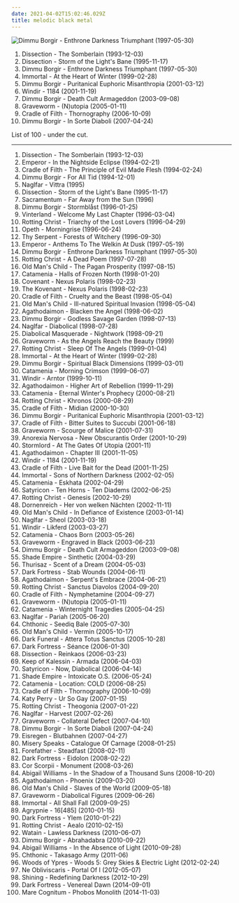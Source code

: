 ```yaml
---
date: 2021-04-02T15:02:46.029Z
title: melodic black metal
---
```

![Dimmu Borgir - Enthrone Darkness Triumphant (1997-05-30)](http://coverartarchive.org/release/c51f27b8-ffd7-4b53-aa4e-2687e213e30f/4798121885-500.jpg "Dimmu Borgir - Enthrone Darkness Triumphant (1997-05-30)")
<ol class="albums">
<li data-cover="https://via.placeholder.com/450" data-tags="black metal, melodic black metal" role="button">Dissection - The Somberlain (1993-12-03)</li>
<li data-cover="https://via.placeholder.com/450" data-tags="black metal, melodic black metal" role="button">Dissection - Storm of the Light's Bane (1995-11-17)</li>
<li data-cover="http://coverartarchive.org/release/c51f27b8-ffd7-4b53-aa4e-2687e213e30f/4798121885-500.jpg" data-tags="symphonic black metal, black metal" role="button">Dimmu Borgir - Enthrone Darkness Triumphant (1997-05-30)</li>
<li data-cover="https://via.placeholder.com/450" data-tags="black metal" role="button">Immortal - At the Heart of Winter (1999-02-28)</li>
<li data-cover="http://coverartarchive.org/release/69a8e3b3-eabb-4134-9b14-2ce42a1b6776/13136914759-500.jpg" data-tags="symphonic black metal, black metal" role="button">Dimmu Borgir - Puritanical Euphoric Misanthropia (2001-03-12)</li>
<li data-cover="http://coverartarchive.org/release/eddc7436-b9bc-4cae-9b81-daebfab8b8a7/5429036495-500.jpg" data-tags="black metal, viking metal, folk metal, melodic black metal" role="button">Windir - 1184 (2001-11-19)</li>
<li data-cover="https://img.discogs.com/M-pFRuNirZcVM7Pn5OHuLqa6C8M=/fit-in/600x528/filters:strip_icc():format(jpeg):mode_rgb():quality(90)/discogs-images/R-6668617-1481961616-5739.jpeg.jpg" data-tags="symphonic black metal" role="button">Dimmu Borgir - Death Cult Armageddon (2003-09-08)</li>
<li data-cover="http://coverartarchive.org/release/82d03e9a-c800-434b-9915-c0cb52f647b5/4878350488-500.jpg" data-tags="black metal, melodic black metal, symphonic black metal" role="button">Graveworm - (N)utopia (2005-01-11)</li>
<li data-cover="https://img.discogs.com/ofYN9Mevd43PbFYaA7_ENztBwh8=/fit-in/600x597/filters:strip_icc():format(jpeg):mode_rgb():quality(90)/discogs-images/R-3244650-1322111788.jpeg.jpg" data-tags="symphonic black metal" role="button">Cradle of Filth - Thornography (2006-10-09)</li>
<li data-cover="https://img.discogs.com/M-pFRuNirZcVM7Pn5OHuLqa6C8M=/fit-in/600x528/filters:strip_icc():format(jpeg):mode_rgb():quality(90)/discogs-images/R-6668617-1481961616-5739.jpeg.jpg" data-tags="symphonic black metal, black metal" role="button">Dimmu Borgir - In Sorte Diaboli (2007-04-24)</li>
</ol>
List of 100 - under the cut.
<!-- more -->

_________________

<ol class="albums">
<li data-cover="https://via.placeholder.com/450" data-tags="black metal, melodic black metal" role="button">
Dissection - The Somberlain (1993-12-03)
</li>
<li data-cover="https://via.placeholder.com/450" data-tags="black metal" role="button">
Emperor - In the Nightside Eclipse (1994-02-21)
</li>
<li data-cover="http://coverartarchive.org/release/495410fc-e0fd-3c29-b697-b8a7c312dfba/5250214558-500.jpg" data-tags="black metal" role="button">
Cradle of Filth - The Principle of Evil Made Flesh (1994-02-24)
</li>
<li data-cover="http://coverartarchive.org/release/02ded4d3-468e-472e-9084-a6a11543d34d/4602331519-500.jpg" data-tags="black metal, symphonic black metal" role="button">
Dimmu Borgir - For All Tid (1994-12-01)
</li>
<li data-cover="https://via.placeholder.com/450" data-tags="melodic black metal" role="button">
Naglfar - Vittra (1995)
</li>
<li data-cover="https://via.placeholder.com/450" data-tags="black metal, melodic black metal" role="button">
Dissection - Storm of the Light's Bane (1995-11-17)
</li>
<li data-cover="http://coverartarchive.org/release/0c7df3c7-1942-4fc8-86b4-3c161d1924f3/21807698871-500.jpg" data-tags="melodic black metal" role="button">
Sacramentum - Far Away from the Sun (1996)
</li>
<li data-cover="http://coverartarchive.org/release/e5f8f5dd-73cb-417e-aa88-a14f15619763/5166048158-500.jpg" data-tags="black metal, symphonic black metal" role="button">
Dimmu Borgir - Stormblåst (1996-01-25)
</li>
<li data-cover="https://img.discogs.com/T4iI4H3cktmVrueFjMsgSAef84I=/fit-in/398x348/filters:strip_icc():format(jpeg):mode_rgb():quality(90)/discogs-images/R-13679858-1558884051-1009.jpeg.jpg" data-tags="melodic black metal" role="button">
Vinterland - Welcome My Last Chapter (1996-03-04)
</li>
<li data-cover="http://coverartarchive.org/release/368770d9-7c83-4342-949e-143d57773528/21559633922-500.jpg" data-tags="melodic black metal, black metal" role="button">
Rotting Christ - Triarchy of the Lost Lovers (1996-04-29)
</li>
<li data-cover="https://via.placeholder.com/450" data-tags="progressive death metal, progressive metal" role="button">
Opeth - Morningrise (1996-06-24)
</li>
<li data-cover="http://coverartarchive.org/release/f735f424-fee7-4acc-8293-5b66e9499a1b/6207486237-500.jpg" data-tags="black metal, melodic black metal" role="button">
Thy Serpent - Forests of Witchery (1996-09-30)
</li>
<li data-cover="http://coverartarchive.org/release/8bce7d2e-cddd-38d3-86b7-d2c53e9d17aa/6830358041-500.jpg" data-tags="black metal, symphonic black metal" role="button">
Emperor - Anthems To The Welkin At Dusk (1997-05-19)
</li>
<li data-cover="http://coverartarchive.org/release/c51f27b8-ffd7-4b53-aa4e-2687e213e30f/4798121885-500.jpg" data-tags="symphonic black metal, black metal" role="button">
Dimmu Borgir - Enthrone Darkness Triumphant (1997-05-30)
</li>
<li data-cover="http://coverartarchive.org/release/f2fd5d51-d5a0-4329-aad2-e0f0aea10321/7443533794-500.jpg" data-tags="black metal, melodic black metal" role="button">
Rotting Christ - A Dead Poem (1997-07-28)
</li>
<li data-cover="https://img.discogs.com/icopur7OZ3YFfyCMCf8XryAsCHE=/fit-in/600x337/filters:strip_icc():format(jpeg):mode_rgb():quality(90)/discogs-images/R-9634238-1483961231-2879.jpeg.jpg" data-tags="black metal" role="button">
Old Man's Child - The Pagan Prosperity (1997-08-15)
</li>
<li data-cover="http://coverartarchive.org/release/952d1b7f-0969-3681-a8a5-3328a34580cb/19555467796-500.jpg" data-tags="melodic black metal" role="button">
Catamenia - Halls of Frozen North (1998-01-20)
</li>
<li data-cover="https://img.discogs.com/4vHX8owSUrLw0b3nzu0ilutGz6I=/fit-in/340x340/filters:strip_icc():format(jpeg):mode_rgb():quality(90)/discogs-images/R-1405338-1216863678.jpeg.jpg" data-tags="black metal, symphonic black metal, melodic black metal" role="button">
Covenant - Nexus Polaris (1998-02-23)
</li>
<li data-cover="http://coverartarchive.org/release/6b33c05d-62f7-4a42-9e1e-155499ba9534/14113644758-500.jpg" data-tags="black metal, melodic black metal" role="button">
The Kovenant - Nexus Polaris (1998-02-23)
</li>
<li data-cover="http://coverartarchive.org/release/d1a30fef-2178-40bc-a47c-1456f03e782b/13132428366-500.jpg" data-tags="black metal, symphonic black metal" role="button">
Cradle of Filth - Cruelty and the Beast (1998-05-04)
</li>
<li data-cover="https://img.discogs.com/icopur7OZ3YFfyCMCf8XryAsCHE=/fit-in/600x337/filters:strip_icc():format(jpeg):mode_rgb():quality(90)/discogs-images/R-9634238-1483961231-2879.jpeg.jpg" data-tags="symphonic black metal, melodic black metal, black metal" role="button">
Old Man's Child - Ill-natured Spiritual Invasion (1998-05-04)
</li>
<li data-cover="http://coverartarchive.org/release/f80514c7-6513-4262-83d4-f8c89d56e54e/1122915430-500.jpg" data-tags="black metal, symphonic black metal" role="button">
Agathodaimon - Blacken the Angel (1998-06-02)
</li>
<li data-cover="https://img.discogs.com/M-pFRuNirZcVM7Pn5OHuLqa6C8M=/fit-in/600x528/filters:strip_icc():format(jpeg):mode_rgb():quality(90)/discogs-images/R-6668617-1481961616-5739.jpeg.jpg" data-tags="symphonic black metal" role="button">
Dimmu Borgir - Godless Savage Garden (1998-07-13)
</li>
<li data-cover="https://via.placeholder.com/450" data-tags="black metal, melodic black metal" role="button">
Naglfar - Diabolical (1998-07-28)
</li>
<li data-cover="http://coverartarchive.org/release/757a25d7-2175-4b03-a13e-b634e721230b/19391920185-500.jpg" data-tags="black metal" role="button">
Diabolical Masquerade - Nightwork (1998-09-21)
</li>
<li data-cover="http://coverartarchive.org/release/d888ae11-3aea-47e8-ac9f-1d61a0c02437/19530564983-500.jpg" data-tags="black metal, symphonic black metal, melodic black metal" role="button">
Graveworm - As the Angels Reach the Beauty (1999)
</li>
<li data-cover="http://coverartarchive.org/release/436ea4da-befa-49be-8d75-66b22f261574/7443557677-500.jpg" data-tags="black metal, metal, melodic black metal" role="button">
Rotting Christ - Sleep Of The Angels (1999-01-04)
</li>
<li data-cover="https://via.placeholder.com/450" data-tags="black metal" role="button">
Immortal - At the Heart of Winter (1999-02-28)
</li>
<li data-cover="http://coverartarchive.org/release/32ebc0bd-4573-3a9b-9d6d-3a9e0556c166/3479063559-500.jpg" data-tags="symphonic black metal, black metal" role="button">
Dimmu Borgir - Spiritual Black Dimensions (1999-03-01)
</li>
<li data-cover="http://coverartarchive.org/release/c75f9721-630c-4a2c-8536-dc7e213200a1/19555479140-500.jpg" data-tags="black metal, melodic black metal" role="button">
Catamenia - Morning Crimson (1999-06-07)
</li>
<li data-cover="http://coverartarchive.org/release/43e33729-569e-3500-86bd-b2067f3d163a/21922535473-500.jpg" data-tags="black metal, viking metal" role="button">
Windir - Arntor (1999-10-11)
</li>
<li data-cover="http://coverartarchive.org/release/dbfc6d27-c3a8-4a50-b0e8-c10e27a37f9b/1122924447-500.jpg" data-tags="black metal, melodic black metal" role="button">
Agathodaimon - Higher Art of Rebellion (1999-11-29)
</li>
<li data-cover="http://coverartarchive.org/release/23e981ce-0867-435b-8a50-77cc99651b76/23505256760-500.jpg" data-tags="melodic black metal, black metal" role="button">
Catamenia - Eternal Winter's Prophecy (2000-08-21)
</li>
<li data-cover="https://img.discogs.com/vizT0SRe3FpsfzxngiE2Rdn1LF8=/fit-in/450x600/filters:strip_icc():format(jpeg):mode_rgb():quality(90)/discogs-images/R-5124928-1385168823-4815.jpeg.jpg" data-tags="black metal, melodic black metal" role="button">
Rotting Christ - Khronos (2000-08-29)
</li>
<li data-cover="https://img.discogs.com/ofYN9Mevd43PbFYaA7_ENztBwh8=/fit-in/600x597/filters:strip_icc():format(jpeg):mode_rgb():quality(90)/discogs-images/R-3244650-1322111788.jpeg.jpg" data-tags="black metal, symphonic black metal, gothic metal" role="button">
Cradle of Filth - Midian (2000-10-30)
</li>
<li data-cover="http://coverartarchive.org/release/69a8e3b3-eabb-4134-9b14-2ce42a1b6776/13136914759-500.jpg" data-tags="symphonic black metal, black metal" role="button">
Dimmu Borgir - Puritanical Euphoric Misanthropia (2001-03-12)
</li>
<li data-cover="http://coverartarchive.org/release/2f4e05fb-2c99-33a9-999d-1f467efee842/21088130235-500.jpg" data-tags="black metal" role="button">
Cradle of Filth - Bitter Suites to Succubi (2001-06-18)
</li>
<li data-cover="http://coverartarchive.org/release/d7db3617-08f0-48aa-b3da-25447de848de/19530600810-500.jpg" data-tags="symphonic black metal, black metal" role="button">
Graveworm - Scourge of Malice (2001-07-31)
</li>
<li data-cover="http://coverartarchive.org/release/480c1e8d-5dae-49ef-a46a-e694be7d5197/2646624584-500.jpg" data-tags="symphonic black metal" role="button">
Anorexia Nervosa - New Obscurantis Order (2001-10-29)
</li>
<li data-cover="https://img.discogs.com/X3qzHqBdY3cG1gfUu12Nn-OHtGc=/fit-in/150x150/filters:strip_icc():format(jpeg):mode_rgb():quality(90)/discogs-images/R-5009423-1382026085-2878.jpeg.jpg" data-tags="melodic black metal, epic black metal" role="button">
Stormlord - At The Gates Of Utopia (2001-11)
</li>
<li data-cover="https://via.placeholder.com/450" data-tags="melodic black metal" role="button">
Agathodaimon - Chapter III (2001-11-05)
</li>
<li data-cover="http://coverartarchive.org/release/eddc7436-b9bc-4cae-9b81-daebfab8b8a7/5429036495-500.jpg" data-tags="black metal, viking metal, folk metal, melodic black metal" role="button">
Windir - 1184 (2001-11-19)
</li>
<li data-cover="https://via.placeholder.com/450" data-tags="black metal" role="button">
Cradle of Filth - Live Bait for the Dead (2001-11-25)
</li>
<li data-cover="https://via.placeholder.com/450" data-tags="black metal" role="button">
Immortal - Sons of Northern Darkness (2002-02-05)
</li>
<li data-cover="https://img.discogs.com/RPjclNGSqbIfMtCpYKdpgxI2XjE=/fit-in/600x594/filters:strip_icc():format(jpeg):mode_rgb():quality(90)/discogs-images/R-8055114-1553021221-7722.jpeg.jpg" data-tags="melodic black metal" role="button">
Catamenia - Eskhata (2002-04-29)
</li>
<li data-cover="https://img.discogs.com/TLuei5VFj9jikf-RXnvqh4ojR8U=/fit-in/600x479/filters:strip_icc():format(jpeg):mode_rgb():quality(90)/discogs-images/R-5956936-1407345856-2710.jpeg.jpg" data-tags="black metal, melodic black metal" role="button">
Satyricon - Ten Horns - Ten Diadems (2002-06-25)
</li>
<li data-cover="http://coverartarchive.org/release/821e2da2-ba83-4acc-976e-bf128e17652d/27749340386-500.jpg" data-tags="black metal" role="button">
Rotting Christ - Genesis (2002-10-29)
</li>
<li data-cover="http://coverartarchive.org/release/fb617532-242d-4fb3-8c2f-99182c81c853/13549940233-500.jpg" data-tags="black metal, melodic black metal" role="button">
Dornenreich - Her von welken Nächten (2002-11-11)
</li>
<li data-cover="http://coverartarchive.org/release/a9d5452a-e5b1-4281-8b42-07773144a1a9/19111696998-500.jpg" data-tags="black metal, melodic black metal" role="button">
Old Man's Child - In Defiance of Existence (2003-01-14)
</li>
<li data-cover="https://via.placeholder.com/450" data-tags="melodic black metal, black metal" role="button">
Naglfar - Sheol (2003-03-18)
</li>
<li data-cover="http://coverartarchive.org/release/ac851e22-5058-4a07-bd1a-807e80d16b81/5428960021-500.jpg" data-tags="black metal" role="button">
Windir - Likferd (2003-03-27)
</li>
<li data-cover="http://coverartarchive.org/release/c5029d24-2644-4fca-bbe1-233c4b97d25a/19555511788-500.jpg" data-tags="melodic black metal, black metal" role="button">
Catamenia - Chaos Born (2003-05-26)
</li>
<li data-cover="http://coverartarchive.org/release/9027c1f8-7839-43f5-9f65-46f029fc2d9e/6036381309-500.jpg" data-tags="black metal" role="button">
Graveworm - Engraved in Black (2003-06-23)
</li>
<li data-cover="https://img.discogs.com/M-pFRuNirZcVM7Pn5OHuLqa6C8M=/fit-in/600x528/filters:strip_icc():format(jpeg):mode_rgb():quality(90)/discogs-images/R-6668617-1481961616-5739.jpeg.jpg" data-tags="symphonic black metal" role="button">
Dimmu Borgir - Death Cult Armageddon (2003-09-08)
</li>
<li data-cover="http://coverartarchive.org/release/4779ea3b-900d-428d-8ea7-b43e5e60b9f6/6761564051-500.jpg" data-tags="symphonic black metal, melodic black metal" role="button">
Shade Empire - Sinthetic (2004-03-29)
</li>
<li data-cover="http://coverartarchive.org/release/c32efa95-be9c-4fb5-ae43-deb6649bb9b0/13323638235-500.jpg" data-tags="melodic black metal" role="button">
Thurisaz - Scent of a Dream (2004-05-03)
</li>
<li data-cover="https://via.placeholder.com/450" data-tags="melodic black metal" role="button">
Dark Fortress - Stab Wounds (2004-06-11)
</li>
<li data-cover="https://img.discogs.com/fUFzArzBlbqKOF7zo_RgRqG33Y0=/fit-in/600x599/filters:strip_icc():format(jpeg):mode_rgb():quality(90)/discogs-images/R-2008517-1357763333-4468.jpeg.jpg" data-tags="black metal, melodic black metal" role="button">
Agathodaimon - Serpent's Embrace (2004-06-21)
</li>
<li data-cover="http://coverartarchive.org/release/ac5f77fe-e6d9-48dc-b3d5-cd958e3303b9/7443578288-500.jpg" data-tags="black metal" role="button">
Rotting Christ - Sanctus Diavolos (2004-09-20)
</li>
<li data-cover="http://coverartarchive.org/release/b7bea46d-8986-363c-8f81-458b81e8944b/2959523284-500.jpg" data-tags="black metal, symphonic black metal" role="button">
Cradle of Filth - Nymphetamine (2004-09-27)
</li>
<li data-cover="http://coverartarchive.org/release/82d03e9a-c800-434b-9915-c0cb52f647b5/4878350488-500.jpg" data-tags="black metal, melodic black metal, symphonic black metal" role="button">
Graveworm - (N)utopia (2005-01-11)
</li>
<li data-cover="https://img.discogs.com/b7rgxjuSGEb4H2QRYSv_Lh18km0=/fit-in/250x250/filters:strip_icc():format(jpeg):mode_rgb():quality(90)/discogs-images/R-3572206-1335768268.jpeg.jpg" data-tags="black metal, melodic black metal" role="button">
Catamenia - Winternight Tragedies (2005-04-25)
</li>
<li data-cover="https://via.placeholder.com/450" data-tags="melodic black metal, black metal" role="button">
Naglfar - Pariah (2005-06-20)
</li>
<li data-cover="http://coverartarchive.org/release/7e3adc15-6cd8-339c-bae6-b34cff825155/5495080203-500.jpg" data-tags="symphonic black metal, black metal" role="button">
Chthonic - Seediq Bale (2005-07-30)
</li>
<li data-cover="http://coverartarchive.org/release/d5838c1c-a4df-4f97-8e2d-8b28fb621ac5/19108460086-500.jpg" data-tags="black metal" role="button">
Old Man's Child - Vermin (2005-10-17)
</li>
<li data-cover="http://coverartarchive.org/release/8f6cae15-d43f-41d1-a017-dd630d1a16e6/7349221226-500.jpg" data-tags="black metal" role="button">
Dark Funeral - Attera Totus Sanctus (2005-10-28)
</li>
<li data-cover="https://via.placeholder.com/450" data-tags="black metal, melodic black metal" role="button">
Dark Fortress - Séance (2006-01-30)
</li>
<li data-cover="https://via.placeholder.com/450" data-tags="melodic death metal" role="button">
Dissection - Reinkaos (2006-03-23)
</li>
<li data-cover="https://via.placeholder.com/450" data-tags="black metal, melodic black metal" role="button">
Keep of Kalessin - Armada (2006-04-03)
</li>
<li data-cover="http://coverartarchive.org/release/28d51e3f-b12c-4948-b35b-c1f5aae76ed2/25531712079-500.jpg" data-tags="black metal" role="button">
Satyricon - Now, Diabolical (2006-04-14)
</li>
<li data-cover="http://coverartarchive.org/release/409517ec-b4ae-4a57-a976-ce4890d41ae3/6727084735-500.jpg" data-tags="black metal, melodic death metal, melodic black metal, symphonic black-metal" role="button">
Shade Empire - Intoxicate O.S. (2006-05-24)
</li>
<li data-cover="https://img.discogs.com/RPjclNGSqbIfMtCpYKdpgxI2XjE=/fit-in/600x594/filters:strip_icc():format(jpeg):mode_rgb():quality(90)/discogs-images/R-8055114-1553021221-7722.jpeg.jpg" data-tags="black metal, melodic black metal" role="button">
Catamenia - Location: COLD (2006-08-25)
</li>
<li data-cover="https://img.discogs.com/ofYN9Mevd43PbFYaA7_ENztBwh8=/fit-in/600x597/filters:strip_icc():format(jpeg):mode_rgb():quality(90)/discogs-images/R-3244650-1322111788.jpeg.jpg" data-tags="symphonic black metal" role="button">
Cradle of Filth - Thornography (2006-10-09)
</li>
<li data-cover="https://img.discogs.com/_BJFszd73qwVxIqLKvgBV8MkrFA=/fit-in/600x526/filters:strip_icc():format(jpeg):mode_rgb():quality(90)/discogs-images/R-10497034-1498657831-8536.jpeg.jpg" data-tags="female vocalists, gay metal" role="button">
Katy Perry - Ur So Gay (2007-01-15)
</li>
<li data-cover="http://coverartarchive.org/release/217b4448-9bbd-3c5b-948d-8f131524d72d/7443584649-500.jpg" data-tags="black metal, melodic black metal" role="button">
Rotting Christ - Theogonia (2007-01-22)
</li>
<li data-cover="https://via.placeholder.com/450" data-tags="melodic black metal, black metal" role="button">
Naglfar - Harvest (2007-02-26)
</li>
<li data-cover="http://coverartarchive.org/release/b5c9ae48-e220-39b8-819e-3ad6bcdae905/18251737209-500.jpg" data-tags="melodic black metal, black metal" role="button">
Graveworm - Collateral Defect (2007-04-10)
</li>
<li data-cover="https://img.discogs.com/M-pFRuNirZcVM7Pn5OHuLqa6C8M=/fit-in/600x528/filters:strip_icc():format(jpeg):mode_rgb():quality(90)/discogs-images/R-6668617-1481961616-5739.jpeg.jpg" data-tags="symphonic black metal, black metal" role="button">
Dimmu Borgir - In Sorte Diaboli (2007-04-24)
</li>
<li data-cover="http://coverartarchive.org/release/f68ff9f1-f714-498f-b21a-a0418afdbd84/13116622213-500.jpg" data-tags="dark metal, melodic black metal" role="button">
Eisregen - Blutbahnen (2007-04-27)
</li>
<li data-cover="https://via.placeholder.com/450" data-tags="melodic black metal, melodic metalcore" role="button">
Misery Speaks - Catalogue Of Carnage (2008-01-25)
</li>
<li data-cover="http://coverartarchive.org/release/04b36af7-8c82-4135-9091-51fd5789c217/20108082181-500.jpg" data-tags="melodic black metal" role="button">
Forefather - Steadfast (2008-02-11)
</li>
<li data-cover="https://via.placeholder.com/450" data-tags="black metal, melodic black metal" role="button">
Dark Fortress - Eidolon (2008-02-22)
</li>
<li data-cover="http://coverartarchive.org/release/de868c54-8125-4543-9618-34c952f4bc6d/19671814285-500.jpg" data-tags="black metal, melodic black metal" role="button">
Cor Scorpii - Monument (2008-03-26)
</li>
<li data-cover="http://coverartarchive.org/release/823f601d-95ca-35dc-9846-7536ee4f3e76/15510384533-500.jpg" data-tags="symphonic black metal" role="button">
Abigail Williams - In the Shadow of a Thousand Suns (2008-10-20)
</li>
<li data-cover="https://img.discogs.com/fUFzArzBlbqKOF7zo_RgRqG33Y0=/fit-in/600x599/filters:strip_icc():format(jpeg):mode_rgb():quality(90)/discogs-images/R-2008517-1357763333-4468.jpeg.jpg" data-tags="melodic black metal" role="button">
Agathodaimon - Phoenix (2009-03-20)
</li>
<li data-cover="https://via.placeholder.com/450" data-tags="black metal, melodic black metal" role="button">
Old Man's Child - Slaves of the World (2009-05-18)
</li>
<li data-cover="http://coverartarchive.org/release/154e6697-6d62-40b6-8c74-4fdf7c3f48bd/11152247773-500.jpg" data-tags="symphonic black metal, melodic black metal" role="button">
Graveworm - Diabolical Figures (2009-06-26)
</li>
<li data-cover="http://coverartarchive.org/release/b4d4730a-36fe-3ce8-8754-be591558c5c3/15086870208-500.jpg" data-tags="black metal" role="button">
Immortal - All Shall Fall (2009-09-25)
</li>
<li data-cover="https://via.placeholder.com/450" data-tags="black metal, atmospheric black metal" role="button">
Agrypnie - 16[485] (2010-01-15)
</li>
<li data-cover="http://coverartarchive.org/release/d1a53163-ea17-3bb6-a2f2-b62af6801238/6081679824-500.jpg" data-tags="black metal, melodic black metal" role="button">
Dark Fortress - Ylem (2010-01-22)
</li>
<li data-cover="http://coverartarchive.org/release/18b63aea-4545-4dd6-b68f-cb53dcbf2672/1191910464-500.jpg" data-tags="black metal" role="button">
Rotting Christ - Aealo (2010-02-15)
</li>
<li data-cover="http://coverartarchive.org/release/cda2f266-ecf2-4cfc-9af5-44903930a286/19834953466-500.jpg" data-tags="black metal" role="button">
Watain - Lawless Darkness (2010-06-07)
</li>
<li data-cover="http://coverartarchive.org/release/83369e76-a177-475e-b193-f42e34026a95/4013802680-500.jpg" data-tags="symphonic black metal" role="button">
Dimmu Borgir - Abrahadabra (2010-09-22)
</li>
<li data-cover="http://coverartarchive.org/release/cbdbfd0d-38ba-42b4-82af-47fbad92d253/14023739790-500.jpg" data-tags="melodic black metal" role="button">
Abigail Williams - In the Absence of Light (2010-09-28)
</li>
<li data-cover="http://coverartarchive.org/release/c37c8800-8459-41e3-8744-2f5ccf47eea1/5495109051-500.jpg" data-tags="melodic death metal, symphonic death metal, metal, melodic black metal" role="button">
Chthonic - Takasago Army (2011-06)
</li>
<li data-cover="http://coverartarchive.org/release/92fd4e41-09b7-451f-b6b7-8957e8a535e7/13703419175-500.jpg" data-tags="doom metal" role="button">
Woods of Ypres - Woods 5: Grey Skies & Electric Light (2012-02-24)
</li>
<li data-cover="http://coverartarchive.org/release/e6b87adf-0024-4111-8f98-7f274af274dc/5971488709-500.jpg" data-tags="2012" role="button">
Ne Obliviscaris - Portal Of I (2012-05-07)
</li>
<li data-cover="http://coverartarchive.org/release/938a75b0-8410-4901-8a6b-9168e8adc5dc/2721666961-500.jpg" data-tags="2012, black metal" role="button">
Shining - Redefining Darkness (2012-10-29)
</li>
<li data-cover="http://coverartarchive.org/release/d02c1d16-bdb8-4cdb-b967-654110ab5f99/8795236434-500.jpg" data-tags="melodic black metal" role="button">
Dark Fortress - Venereal Dawn (2014-09-01)
</li>
<li data-cover="http://coverartarchive.org/release/2ca44de7-6813-49c9-811a-be8422e94aad/8835456394-500.jpg" data-tags="2014, melodic black metal, atmospheric black metal" role="button">
Mare Cognitum - Phobos Monolith (2014-11-03)
</li>
</ol>